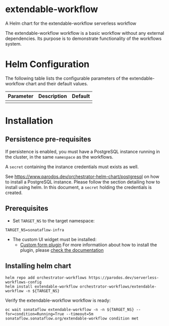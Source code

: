
extendable-workflow
===========

A Helm chart for the extendable-workflow serverless workflow

The extendable-workflow workflow is a basic workflow without any external dependencies.
Its purpose is to demonstrate functionality of the workflows system.

# Helm Configuration

The following table lists the configurable parameters of the extendable-workflow chart and their default values.

| Parameter                | Description             | Default        |
| ------------------------ | ----------------------- | -------------- |
|                          |                         |                |


# Installation
## Persistence pre-requisites
If persistence is enabled, you must have a PostgreSQL instance running in the cluster, in the same `namespace` as the workflows.

A `secret` containing the instance credentials must exists as well. 

See https://www.parodos.dev/orchestrator-helm-chart/postgresql on how to install a PostgreSQL instance. Please follow the section detailing how to install using helm. In this document, a `secret` holding the credentials is created.

## Prerequisites 
* Set `TARGET_NS` to the target namespace:
```console
TARGET_NS=sonataflow-infra
```

* The custom UI widget must be installed:
  * [Custom form plugin](https://github.com/parodos-dev/custom-form-example-plugin/tree/1.3)
For more informatiion about how to install the plugin, please [check the documentation](https://github.com/parodos-dev/custom-form-example-plugin/tree/1.3?tab=readme-ov-file#1-install-the-example-workflow)
## Installing helm chart 

```console
helm repo add orchestrator-workflows https://parodos.dev/serverless-workflows-config
helm install extendable-workflow orchestrator-workflows/extendable-workflow -n ${TARGET_NS}
```

Verify the extendable-workflow workflow is ready:
```console
oc wait sonataflow extendable-workflow -n -n ${TARGET_NS} --for=condition=Running=True --timeout=5m
sonataflow.sonataflow.org/extendable-workflow condition met
```
